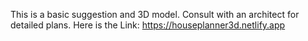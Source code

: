 This is a basic suggestion and 3D model. Consult with an architect for detailed plans.
Here is the Link: https://houseplanner3d.netlify.app